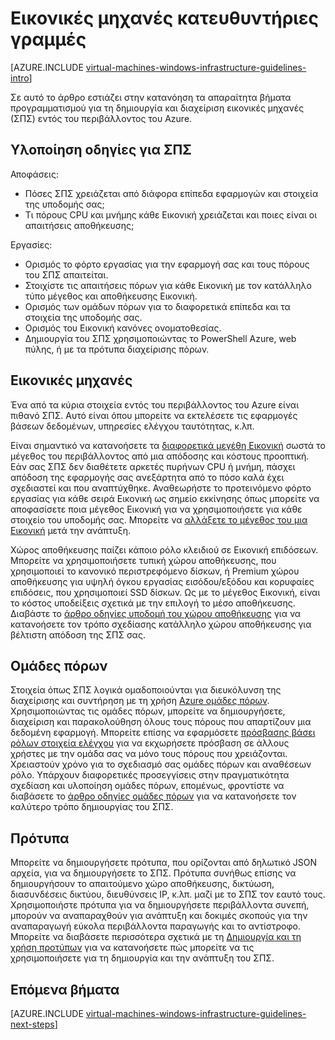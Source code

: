 <properties
    pageTitle="Οδηγίες εικονικές μηχανές Windows | Microsoft Azure"
    description="Μάθετε περισσότερα σχετικά με το πλήκτρο σχεδίαση και υλοποίηση οδηγίες για την ανάπτυξη εικονικές μηχανές windows στο Azure"
    documentationCenter=""
    services="virtual-machines-windows"
    authors="iainfoulds"
    manager="timlt"
    editor=""
    tags="azure-resource-manager"/>

<tags
    ms.service="virtual-machines-windows"
    ms.workload="infrastructure-services"
    ms.tgt_pltfrm="vm-windows"
    ms.devlang="na"
    ms.topic="article"
    ms.date="09/08/2016"
    ms.author="iainfou"/>

# <a name="virtual-machines-guidelines"></a>Εικονικές μηχανές κατευθυντήριες γραμμές

[AZURE.INCLUDE [virtual-machines-windows-infrastructure-guidelines-intro](../../includes/virtual-machines-windows-infrastructure-guidelines-intro.md)] 

Σε αυτό το άρθρο εστιάζει στην κατανόηση τα απαραίτητα βήματα προγραμματισμού για τη δημιουργία και διαχείριση εικονικές μηχανές (ΣΠΣ) εντός του περιβάλλοντος του Azure.

## <a name="implementation-guidelines-for-vms"></a>Υλοποίηση οδηγίες για ΣΠΣ
Αποφάσεις:

- Πόσες ΣΠΣ χρειάζεται από διάφορα επίπεδα εφαρμογών και στοιχεία της υποδομής σας;
- Τι πόρους CPU και μνήμης κάθε Εικονική χρειάζεται και ποιες είναι οι απαιτήσεις αποθήκευσης;

Εργασίες:

- Ορισμός το φόρτο εργασίας για την εφαρμογή σας και τους πόρους του ΣΠΣ απαιτείται.
- Στοιχίστε τις απαιτήσεις πόρων για κάθε Εικονική με τον κατάλληλο τύπο μέγεθος και αποθήκευσης Εικονική.
- Ορισμός των ομάδων πόρων για το διαφορετικά επίπεδα και τα στοιχεία της υποδομής σας.
- Ορισμός του Εικονική κανόνες ονοματοθεσίας.
- Δημιουργία του ΣΠΣ χρησιμοποιώντας το PowerShell Azure, web πύλης, ή με τα πρότυπα διαχείρισης πόρων.

## <a name="virtual-machines"></a>Εικονικές μηχανές

Ένα από τα κύρια στοιχεία εντός του περιβάλλοντος του Azure είναι πιθανό ΣΠΣ. Αυτό είναι όπου μπορείτε να εκτελέσετε τις εφαρμογές βάσεων δεδομένων, υπηρεσίες ελέγχου ταυτότητας, κ.λπ.

Είναι σημαντικό να κατανοήσετε τα [διαφορετικά μεγέθη Εικονική](virtual-machines-windows-sizes.md) σωστά το μέγεθος του περιβάλλοντος από μια απόδοσης και κόστους προοπτική. Εάν σας ΣΠΣ δεν διαθέτετε αρκετές πυρήνων CPU ή μνήμη, πάσχει απόδοση της εφαρμογής σας ανεξάρτητα από το πόσο καλά έχει σχεδιαστεί και που αναπτύχθηκε. Αναθεωρήστε το προτεινόμενο φόρτο εργασίας για κάθε σειρά Εικονική ως σημείο εκκίνησης όπως μπορείτε να αποφασίσετε ποια μέγεθος Εικονική για να χρησιμοποιήσετε για κάθε στοιχείο του υποδομής σας. Μπορείτε να [αλλάξετε το μέγεθος του μια Εικονική](https://azure.microsoft.com/blog/resize-virtual-machines/) μετά την ανάπτυξη.

Χώρος αποθήκευσης παίζει κάποιο ρόλο κλειδιού σε Εικονική επιδόσεων. Μπορείτε να χρησιμοποιήσετε τυπική χώρου αποθήκευσης, που χρησιμοποιεί το κανονικό περιστρεφόμενο δίσκων, ή Premium χώρου αποθήκευσης για υψηλή όγκου εργασίας εισόδου/εξόδου και κορυφαίες επιδόσεις, που χρησιμοποιεί SSD δίσκων. Ως με το μέγεθος Εικονική, είναι το κόστος υποδείξεις σχετικά με την επιλογή το μέσο αποθήκευσης. Διαβάστε το [άρθρο οδηγίες υποδομή του χώρου αποθήκευσης](virtual-machines-windows-infrastructure-storage-solutions-guidelines.md) για να κατανοήσετε τον τρόπο σχεδίασης κατάλληλο χώρου αποθήκευσης για βέλτιστη απόδοση της ΣΠΣ σας.


## <a name="resource-groups"></a>Ομάδες πόρων
Στοιχεία όπως ΣΠΣ λογικά ομαδοποιούνται για διευκόλυνση της διαχείρισης και συντήρηση με τη χρήση [Azure ομάδες πόρων](../azure-resource-manager/resource-group-overview.md). Χρησιμοποιώντας τις ομάδες πόρων, μπορείτε να δημιουργήσετε, διαχείριση και παρακολούθηση όλους τους πόρους που απαρτίζουν μια δεδομένη εφαρμογή. Μπορείτε επίσης να εφαρμόσετε [πρόσβασης βάσει ρόλων στοιχεία ελέγχου](../active-directory/role-based-access-control-what-is.md) για να εκχωρήσετε πρόσβαση σε άλλους χρήστες με την ομάδα σας να μόνο τους πόρους που χρειάζονται. Χρειαστούν χρόνο για το σχεδιασμό σας ομάδες πόρων και αναθέσεων ρόλο. Υπάρχουν διαφορετικές προσεγγίσεις στην πραγματικότητα σχεδίαση και υλοποίηση ομάδες πόρων, επομένως, φροντίστε να διαβάσετε το [άρθρο οδηγίες ομάδες πόρων](virtual-machines-windows-infrastructure-resource-groups-guidelines.md) για να κατανοήσετε τον καλύτερο τρόπο δημιουργίας του ΣΠΣ.


## <a name="templates"></a>Πρότυπα 
Μπορείτε να δημιουργήσετε πρότυπα, που ορίζονται από δηλωτικό JSON αρχεία, για να δημιουργήσετε το ΣΠΣ. Πρότυπα συνήθως επίσης να δημιουργήσουν το απαιτούμενο χώρο αποθήκευσης, δικτύωση, διασυνδέσεις δικτύου, διευθύνσεις IP, κ.λπ. μαζί με το ΣΠΣ τον εαυτό τους. Χρησιμοποιήστε πρότυπα για να δημιουργήσετε περιβάλλοντα συνεπή, μπορούν να αναπαραχθούν για ανάπτυξη και δοκιμές σκοπούς για την αναπαραγωγή εύκολα περιβάλλοντα παραγωγής και το αντίστροφο. Μπορείτε να διαβάσετε περισσότερα σχετικά με τη [Δημιουργία και τη χρήση προτύπων](../azure-resource-manager/resource-group-overview.md#template-deployment) για να κατανοήσετε πώς μπορείτε να τις χρησιμοποιήσετε για τη δημιουργία και την ανάπτυξη του ΣΠΣ.


## <a name="next-steps"></a>Επόμενα βήματα
[AZURE.INCLUDE [virtual-machines-windows-infrastructure-guidelines-next-steps](../../includes/virtual-machines-windows-infrastructure-guidelines-next-steps.md)] 